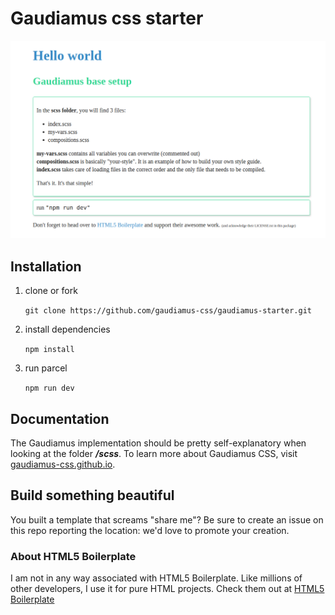 # Gaudiamus css starter

![starter](img/gaudiamus-starter.png)

## Installation

1. clone or fork

    `git clone https://github.com/gaudiamus-css/gaudiamus-starter.git`
2. install dependencies

    `npm install`
3. run parcel

    `npm run dev`

## Documentation

The Gaudiamus implementation should be pretty self-explanatory when looking at the folder ***/scss***.
To learn more about Gaudiamus CSS, visit [gaudiamus-css.github.io](https://gaudiamus-css.github.io/).

## Build something beautiful

You built a template that screams "share me"? Be sure to create an issue on this repo reporting the location:
we'd love to promote your creation.


### About HTML5 Boilerplate

I am not in any way associated with HTML5 Boilerplate. Like millions of other developers,
I use it for pure HTML projects. Check them out at [HTML5 Boilerplate](https://html5boilerplate.com/)
